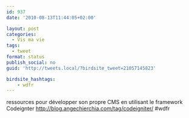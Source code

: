 ```yaml
---
id: 937
date: '2010-08-13T11:44:05+02:00'

layout: post
categories:
  - Vis ma vie
tags:
  - tweet
format: status
publish_social: no
guid: 'http://tweets.local/?birdsite_tweet=21057145823'

birdsite_hashtags:
    - wdfr
---
```


ressources pour développer son propre CMS en utilisant le framework Codeignter http://blog.angechierchia.com/tag/codeigniter/ #wdfr